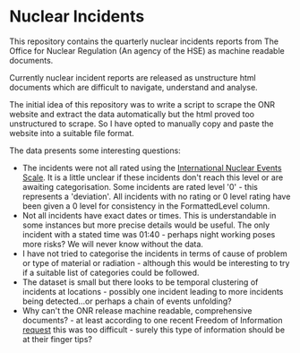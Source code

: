 Nuclear Incidents
=================

This repository contains the quarterly nuclear incidents reports from The Office for Nuclear Regulation (An agency of the HSE) as machine readable documents.

Currently nuclear incident reports are released as unstructure html documents which are difficult to navigate, understand and analyse.

The initial idea of this repository was to write a script to scrape the ONR website and extract the data automatically but the html proved too unstructured to scrape. So I have opted to manually copy and paste the website into a suitable file format. 

The data presents some interesting questions:

* The incidents were not all rated using the [International Nuclear Events Scale](http://en.wikipedia.org/wiki/International_Nuclear_Event_Scale). It is a little unclear if these incidents don't reach this level or are awaiting categorisation. Some incidents are rated level '0' - this represents a 'deviation'. All incidents with no rating or 0 level rating have been given a 0 level for consistency in the FormattedLevel column.
* Not all incidents have exact dates or times. This is understandable in some instances but more precise details would be useful. The only incident with a stated time was 01:40 - perhaps night working poses more risks? We will never know without the data.
* I have not tried to categorise the incidents in terms of cause of problem or type of material or radiation - although this would be interesting to try if a suitable list of categories could be followed.
* The dataset is small but there looks to be temporal clustering of incidents at locations - possibly one incident leading to more incidents being detected...or perhaps a chain of events unfolding?  
* Why can't the ONR release machine readable, comprehensive documents? - at least according to one recent Freedom of Information [request](http://www.hse.gov.uk/nuclear/foi/2013/2013100405.htm) this was too difficult - surely this type of information should be at their finger tips?










